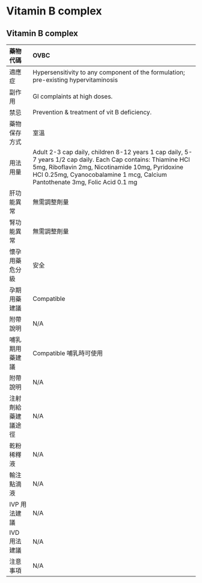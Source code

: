 # Vitamin B complex

## Vitamin B complex

| 藥物代碼           | OVBC                                                                                                                                                                                                                                             |
|:-------------------|:-------------------------------------------------------------------------------------------------------------------------------------------------------------------------------------------------------------------------------------------------|
| 適應症             | Hypersensitivity to any component of the formulation; pre-existing hypervitaminosis                                                                                                                                                              |
| 副作用             | GI complaints at high doses.                                                                                                                                                                                                                     |
| 禁忌               | Prevention & treatment of vit B deficiency.                                                                                                                                                                                                      |
| 藥物保存方式       | 室溫                                                                                                                                                                                                                                             |
| 用法用量           | Adult 2-3 cap daily, children 8-12 years 1 cap daily, 5-7 years 1/2 cap daily. Each Cap contains: Thiamine HCl 5mg, Riboflavin 2mg, Nicotinamide 10mg, Pyridoxine HCl 0.25mg, Cyanocobalamine 1 mcg, Calcium Pantothenate 3mg, Folic Acid 0.1 mg |
| 肝功能異常         | 無需調整劑量                                                                                                                                                                                                                                     |
| 腎功能異常         | 無需調整劑量                                                                                                                                                                                                                                     |
| 懷孕用藥危分級     | 安全                                                                                                                                                                                                                                             |
| 孕期用藥建議       | Compatible                                                                                                                                                                                                                                       |
| 附帶說明           | N/A                                                                                                                                                                                                                                              |
| 哺乳期用藥建議     | Compatible 哺乳時可使用                                                                                                                                                                                                                          |
| 附帶說明           | N/A                                                                                                                                                                                                                                              |
| 注射劑給藥建議途徑 | N/A                                                                                                                                                                                                                                              |
| 乾粉稀釋液         | N/A                                                                                                                                                                                                                                              |
| 輸注點滴液         | N/A                                                                                                                                                                                                                                              |
| IVP 用法建議       | N/A                                                                                                                                                                                                                                              |
| IVD 用法建議       | N/A                                                                                                                                                                                                                                              |
| 注意事項           | N/A                                                                                                                                                                                                                                              |

